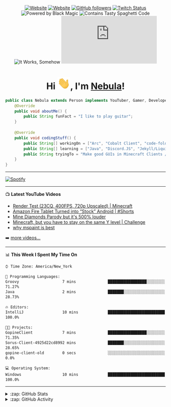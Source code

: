 <div align="center">

[![Website](https://img.shields.io/website?logo=google-chrome&logoColor=white&down_color=red&down_message=offline&label=arcmc.cf&style=for-the-badge&up_message=online&url=https%3A%2F%2Farcmc.cf)][arcwebsite]
[![Website](https://img.shields.io/website?logo=google-chrome&logoColor=white&down_color=red&down_message=offline&label=nebulayt.xyz&style=for-the-badge&up_message=online&url=https%3A%2F%2Fnebulayt.xyz)][website]
[![GitHub followers](https://img.shields.io/github/followers/itsnebulalol?logo=github&style=for-the-badge&logoColor=white)](https://github.com/itsnebulalol)
[![Twitch Status](https://img.shields.io/twitch/status/itsnebulalol?logo=twitch&logoColor=white&style=for-the-badge)][twitch]
![Powered by Black Magic](https://img.shields.io/static/v1?label=Powered%20By&message=Black%20Magic&color=black&style=for-the-badge&logo=github-sponsors&logoColor=white)
![Contains Tasty Spaghetti Code](https://img.shields.io/static/v1?label=Contains&message=Tasty%20Spaghetti%20Code&color=yellow&style=for-the-badge&logo=visual-studio-code&logoColor=white)
![It Works, Somehow](https://img.shields.io/static/v1?label=It%20Works&message=Somehow&color=green&style=for-the-badge&logo=broadcom&logoColor=white)
[![YouTube subscribers](https://github-readme-youtube-stats.herokuapp.com/subscribers/index.php?id=UCE86Qx7We3sZjgqMrX2yfyg&key=AIzaSyBcdVkXgfoIy4k3QyG9dyib9kFqCEytWuI&style=for-the-badge&color=red&labelColor=ce4630)][youtube]
<h1>Hi <img src="images/Hi.gif" width="40px" />, I'm <a href="https://www.youtube.com/nebulalol">Nebula</a>!</h1>
</div>

```java
public class Nebula extends Person implements YouTuber, Gamer, Developer {
    @Override
    public void aboutMe() {
        public String funFact = "I like to play guitar";
    }
    
    @Override
    public void codingStuff() {
        public String[] workingOn = ["Arc", "Cobalt Client", "code-folder-generator", "nebulayt.xyz"];
        public String[] learning = ["Java", "Discord.JS", "Jekyll/Liquid"];
        public String tryingTo = "Make good GUIs in Minecraft Clients / Mods";
    }
}
```

<!-- 
**Languages and Tools:**

<img align="left" alt="Visual Studio Code" width="26px" src="https://raw.githubusercontent.com/github/explore/80688e429a7d4ef2fca1e82350fe8e3517d3494d/topics/visual-studio-code/visual-studio-code.png" />
<img align="left" alt="Figma" width="26px" src="https://raw.githubusercontent.com/github/explore/05d0f0dfceafd861bdf2b53559399dae7b2e2d8b/topics/figma/figma.png" />
<img align="left" alt="Affinity Designer" width="26px" src="https://simpleicons.org/icons/affinitydesigner.svg" />
<img align="left" alt="HTML5" width="26px" src="https://raw.githubusercontent.com/github/explore/80688e429a7d4ef2fca1e82350fe8e3517d3494d/topics/html/html.png" />
<img align="left" alt="CSS3" width="26px" src="https://raw.githubusercontent.com/github/explore/80688e429a7d4ef2fca1e82350fe8e3517d3494d/topics/css/css.png" />
<img align="left" alt="JavaScript" width="26px" src="https://raw.githubusercontent.com/github/explore/80688e429a7d4ef2fca1e82350fe8e3517d3494d/topics/javascript/javascript.png" />
<img align="left" alt="Electron" width="26px" src="https://upload.wikimedia.org/wikipedia/commons/thumb/9/91/Electron_Software_Framework_Logo.svg/1200px-Electron_Software_Framework_Logo.svg.png" />
<img align="left" alt="HTML5" width="26px" src="https://raw.githubusercontent.com/github/explore/80688e429a7d4ef2fca1e82350fe8e3517d3494d/topics/terminal/terminal.png" />
<img align="left" alt="Unity" width="26px" src="https://gallery.leapmotion.com/wp-content/uploads/2016/12/unity-logo.png" />
<img align="left" alt="C#" width="26px" src="https://skillvalue.com/jobs/wp-content/uploads/sites/7/2019/01/csharp_logo.png" />
<img align="left" alt="Java" width="26px" src="http://www.athenaglobus.com/wp-content/uploads/2014/12/java-logo-png.png" /> 
-->

---

[![Spotify](https://spotify-readme.itsnebulalol.vercel.app/api/spotify)](https://open.spotify.com/user/ednl3jpgrarpezv89mu6hhn2n)

---

📺 **Latest YouTube Videos**

<!-- YOUTUBE:START -->
- [Render Test (23CQ, 400FPS, 720p Upscaled) | Minecraft](https://www.youtube.com/watch?v=0qUaJjWQaPY)
- [Amazon Fire Tablet Turned into “Stock” Android | #Shorts](https://www.youtube.com/watch?v=x1BaWAyy45Y)
- [Mine Diamonds Parody but it's 500% louder](https://www.youtube.com/watch?v=ARJQsNlDoOE)
- [Minecraft, but you have to stay on the same Y level | Challenge](https://www.youtube.com/watch?v=LKX6_omq3f4)
- [why mspaint is best](https://www.youtube.com/watch?v=I1EUctrbNMU)
<!-- YOUTUBE:END -->

➡️ [more videos...][youtube]

<!--📕 **Latest Blog Posts**-->

<!-- BLOG-POST-LIST:START -->
<!-- BLOG-POST-LIST:END -->

<!--➡️ [more posts...][website]-->

---

<!--START_SECTION:waka-->
📊 **This Week I Spent My Time On** 

```text
⌚︎ Time Zone: America/New_York

💬 Programming Languages: 
Groovy                   7 mins              █████████████████░░░░░░░░   71.27% 
Java                     2 mins              ███████░░░░░░░░░░░░░░░░░░   28.73%

🔥 Editors: 
IntelliJ                 10 mins             █████████████████████████   100.0%

🐱‍💻 Projects: 
GopineClient             7 mins              █████████████████░░░░░░░░   71.35% 
Sorus-Client-4925d22cd8992 mins              ███████░░░░░░░░░░░░░░░░░░   28.65% 
gopine-client-old        0 secs              ░░░░░░░░░░░░░░░░░░░░░░░░░   0.0%

💻 Operating System: 
Windows                  10 mins             █████████████████████████   100.0%

```


<!--END_SECTION:waka-->

---

<details>
  	<summary>:zap: GitHub Stats</summary>

	<img align="left" alt="Nebula's Github Stats" src="https://github-readme-stats.itsnebulalol.vercel.app/api/top-langs/?username=itsnebulalol&show_icons=true&hide_border=true&theme=radical" />
  	<img align="left" alt="Nebula's Github Stats" src="https://github-readme-stats.itsnebulalol.vercel.app/api?username=itsnebulalol&show_icons=true&hide_border=true&theme=radical" />
  
</details>

<details>
  	<summary>:zap: GitHub Activity</summary>

  	<!--START_SECTION:activity-->
1. 🎉 Merged PR [#2](https://github.com/itsnebulalol/code-folder-generator/pull/2) in [itsnebulalol/code-folder-generator](https://github.com/itsnebulalol/code-folder-generator)
  	<!--END_SECTION:activity-->
  
</details>

[website]: https://nebulayt.xyz
[arcwebsite]: https://arcmc.cf
[youtube]: https://www.youtube.com/nebulalol
[twitch]: https://twitch.tv/itsnebulalol
